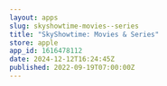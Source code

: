 ```yaml
---
layout: apps
slug: skyshowtime-movies--series
title: "SkyShowtime: Movies & Series"
store: apple
app_id: 1616478112
date: 2024-12-12T16:24:45Z
published: 2022-09-19T07:00:00Z
---
```

